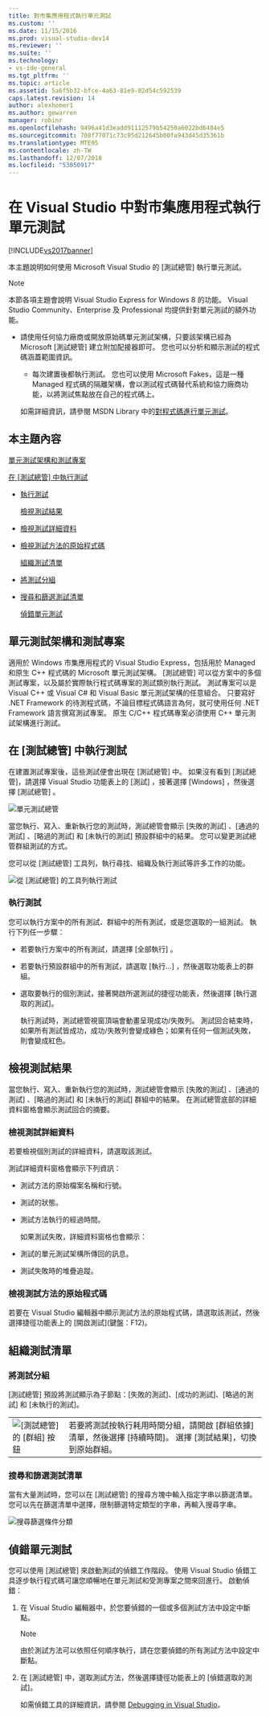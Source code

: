 ```yaml
---
title: 對市集應用程式執行單元測試
ms.custom: ''
ms.date: 11/15/2016
ms.prod: visual-studio-dev14
ms.reviewer: ''
ms.suite: ''
ms.technology:
- vs-ide-general
ms.tgt_pltfrm: ''
ms.topic: article
ms.assetid: 5a6f5b32-bfce-4a63-81e9-02d54c592539
caps.latest.revision: 14
author: alexhomer1
ms.author: gewarren
manager: robinr
ms.openlocfilehash: 9496a41d3eadd91112579b54250a6022bd6484e5
ms.sourcegitcommit: 708f77071c73c95d212645b00fa943d45d35361b
ms.translationtype: MTE95
ms.contentlocale: zh-TW
ms.lasthandoff: 12/07/2018
ms.locfileid: "53050917"
---
```

# <a name="run-unit-tests-for-store-apps-in-visual-studio"></a>在 Visual Studio 中對市集應用程式執行單元測試
[!INCLUDE[vs2017banner](../includes/vs2017banner.md)]

本主題說明如何使用 Microsoft Visual Studio 的 [測試總管] 執行單元測試。

> [!NOTE]
>  本節各項主題會說明 Visual Studio Express for Windows 8 的功能。 Visual Studio Community、Enterprise 及 Professional 均提供針對單元測試的額外功能。
>
> - 請使用任何協力廠商或開放原始碼單元測試架構，只要該架構已經為 Microsoft [測試總管] 建立附加配接器即可。 您也可以分析和顯示測試的程式碼涵蓋範圍資訊。
>   -   每次建置後都執行測試。 您也可以使用 Microsoft Fakes，這是一種 Managed 程式碼的隔離架構，會以測試程式碼替代系統和協力廠商功能，以將測試焦點放在自己的程式碼上。
>
>   如需詳細資訊，請參閱 MSDN Library 中的[對程式碼進行單元測試](../test/unit-test-your-code.md)。

##  <a name="BKMK_In_this_topic"></a>本主題內容
 [單元測試架構和測試專案](#BKMK_Unit_test_frameworks_and_test_projects)

 [在 [測試總管] 中執行測試](#BKMK_Running_tests_in_Test_Explorer)

- [執行測試](#BKMK_Running_tests)

  [檢視測試結果](#BKMK_Viewing_test_results)

- [檢視測試詳細資料](#BKMK_Viewing_test_details)

- [檢視測試方法的原始程式碼](#BKMK_Viewing_the_source_code_of_a_test_method)

  [組織測試清單](#BKMK_Organizing_the_test_list)

- [將測試分組](#BKMK_Grouping_tests)

- [搜尋和篩選測試清單](#BKMK_Searching_and_filtering_the_test_list)

  [偵錯單元測試](#BKMK_Debugging_unit_tests)

##  <a name="BKMK_Unit_test_frameworks_and_test_projects"></a>單元測試架構和測試專案
 適用於 Windows 市集應用程式的 Visual Studio Express，包括用於 Managed 和原生 C++ 程式碼的 Microsoft 單元測試架構。 [測試總管] 可以從方案中的多個測試專案，以及屬於實際執行程式碼專案的測試類別執行測試。 測試專案可以是 Visual C++ 或 Visual C# 和 Visual Basic 單元測試架構的任意組合。 只要寫好 .NET Framework 的待測程式碼，不論目標程式碼語言為何，就可使用任何 .NET Framework 語言撰寫測試專案。 原生 C/C++ 程式碼專案必須使用 C++ 單元測試架構進行測試。

##  <a name="BKMK_Running_tests_in_Test_Explorer"></a>在 [測試總管] 中執行測試
 在建置測試專案後，這些測試便會出現在 [測試總管] 中。 如果沒有看到 [測試總管]，請選擇 Visual Studio 功能表上的 [測試]  ，接著選擇 [Windows] ，然後選擇 [測試總管] 。

 ![單元測試總管](../ide/media/ute-failedpassednotrunsummary.png "UTE_FailedPassedNotRunSummary")

 當您執行、寫入、重新執行您的測試時，測試總管會顯示 [失敗的測試] 、[通過的測試] 、[略過的測試]  和 [未執行的測試] 預設群組中的結果。 您可以變更測試總管群組測試的方式。

 您可以從 [測試總管] 工具列，執行尋找、組織及執行測試等許多工作的功能。

 ![從 [測試總管] 的工具列執行測試](../test/media/ute-toolbar.png "UTE_ToolBar")

###  <a name="BKMK_Running_tests"></a>執行測試
 您可以執行方案中的所有測試、群組中的所有測試，或是您選取的一組測試。 執行下列任一步驟：

- 若要執行方案中的所有測試，請選擇 [全部執行] 。

- 若要執行預設群組中的所有測試，請選取 [執行…]  ，然後選取功能表上的群組。

- 選取要執行的個別測試，接著開啟所選測試的捷徑功能表，然後選擇 [執行選取的測試]。

  執行測試時，測試總管視窗頂端會動畫呈現成功/失敗列。 測試回合結束時，如果所有測試皆成功，成功/失敗列會變成綠色；如果有任何一個測試失敗，則會變成紅色。

##  <a name="BKMK_Viewing_test_results"></a>檢視測試結果
 當您執行、寫入、重新執行您的測試時，測試總管會顯示 [失敗的測試] 、[通過的測試] 、[略過的測試]  和 [未執行的測試] 群組中的結果。 在測試總管底部的詳細資料窗格會顯示測試回合的摘要。

###  <a name="BKMK_Viewing_test_details"></a>檢視測試詳細資料
 若要檢視個別測試的詳細資料，請選取該測試。

 測試詳細資料窗格會顯示下列資訊：

- 測試方法的原始檔案名稱和行號。

- 測試的狀態。

- 測試方法執行的經過時間。

  如果測試失敗，詳細資料窗格也會顯示：

- 測試的單元測試架構所傳回的訊息。

- 測試失敗時的堆疊追蹤。

###  <a name="BKMK_Viewing_the_source_code_of_a_test_method"></a>檢視測試方法的原始程式碼
 若要在 Visual Studio 編輯器中顯示測試方法的原始程式碼，請選取該測試，然後選擇捷徑功能表上的 [開啟測試]\(鍵盤：F12)。

##  <a name="BKMK_Organizing_the_test_list"></a>組織測試清單

###  <a name="BKMK_Grouping_tests"></a>將測試分組
 [測試總管] 預設將測試顯示為子節點：[失敗的測試]、[成功的測試]、[略過的測試] 和 [未執行的測試]。

|||
|-|-|
|![[測試總管] 的 [群組] 按鈕](../test/media/ute-groupby-btn.png "UTE_GroupBy_btn")|若要將測試按執行耗用時間分組，請開啟 [群組依據] 清單，然後選擇 [持續時間]。 選擇 [測試結果]，切換到原始群組。|

###  <a name="BKMK_Searching_and_filtering_the_test_list"></a>搜尋和篩選測試清單
 當有大量測試時，您可以在 [測試總管] 的搜尋方塊中輸入指定字串以篩選清單。 您可以先在篩選清單中選擇，限制篩選特定類型的字串，再輸入搜尋字串。

 ![搜尋篩選條件分類](../test/media/ute-searchfilter.png "UTE_SearchFilter")

##  <a name="BKMK_Debugging_unit_tests"></a>偵錯單元測試
 您可以使用 [測試總管] 來啟動測試的偵錯工作階段。 使用 Visual Studio 偵錯工具逐步執行程式碼可讓您順暢地在單元測試和受測專案之間來回進行。 啟動偵錯：

1. 在 Visual Studio 編輯器中，於您要偵錯的一個或多個測試方法中設定中斷點。

   > [!NOTE]
   >  由於測試方法可以依照任何順序執行，請在您要偵錯的所有測試方法中設定中斷點。

2. 在 [測試總管] 中，選取測試方法，然後選擇捷徑功能表上的 [偵錯選取的測試]。

   如需偵錯工具的詳細資訊，請參閱 [Debugging in Visual Studio](../debugger/debugging-in-visual-studio.md)。
